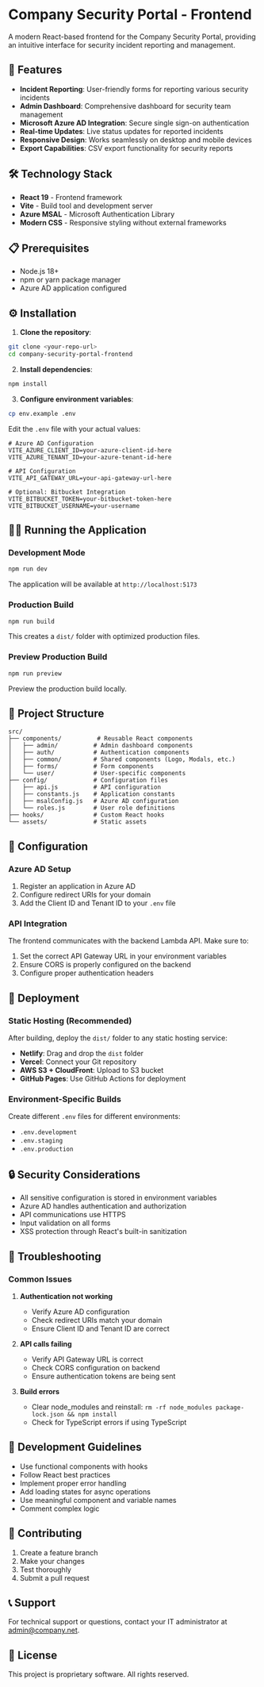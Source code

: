 # Company Security Portal - Frontend

A modern React-based frontend for the Company Security Portal, providing an intuitive interface for security incident reporting and management.

## 🚀 Features

- **Incident Reporting**: User-friendly forms for reporting various security incidents
- **Admin Dashboard**: Comprehensive dashboard for security team management
- **Microsoft Azure AD Integration**: Secure single sign-on authentication
- **Real-time Updates**: Live status updates for reported incidents
- **Responsive Design**: Works seamlessly on desktop and mobile devices
- **Export Capabilities**: CSV export functionality for security reports

## 🛠️ Technology Stack

- **React 19** - Frontend framework
- **Vite** - Build tool and development server
- **Azure MSAL** - Microsoft Authentication Library
- **Modern CSS** - Responsive styling without external frameworks

## 📋 Prerequisites

- Node.js 18+ 
- npm or yarn package manager
- Azure AD application configured

## ⚙️ Installation

1. **Clone the repository**:
```bash
git clone <your-repo-url>
cd company-security-portal-frontend
```

2. **Install dependencies**:
```bash
npm install
```

3. **Configure environment variables**:
```bash
cp env.example .env
```

Edit the `.env` file with your actual values:
```env
# Azure AD Configuration
VITE_AZURE_CLIENT_ID=your-azure-client-id-here
VITE_AZURE_TENANT_ID=your-azure-tenant-id-here

# API Configuration
VITE_API_GATEWAY_URL=your-api-gateway-url-here

# Optional: Bitbucket Integration
VITE_BITBUCKET_TOKEN=your-bitbucket-token-here
VITE_BITBUCKET_USERNAME=your-username
```

## 🏃‍♂️ Running the Application

### Development Mode
```bash
npm run dev
```
The application will be available at `http://localhost:5173`

### Production Build
```bash
npm run build
```
This creates a `dist/` folder with optimized production files.

### Preview Production Build
```bash
npm run preview
```
Preview the production build locally.

## 📁 Project Structure

```
src/
├── components/          # Reusable React components
│   ├── admin/          # Admin dashboard components
│   ├── auth/           # Authentication components
│   ├── common/         # Shared components (Logo, Modals, etc.)
│   ├── forms/          # Form components
│   └── user/           # User-specific components
├── config/             # Configuration files
│   ├── api.js          # API configuration
│   ├── constants.js    # Application constants
│   ├── msalConfig.js   # Azure AD configuration
│   └── roles.js        # User role definitions
├── hooks/              # Custom React hooks
└── assets/             # Static assets
```

## 🔧 Configuration

### Azure AD Setup
1. Register an application in Azure AD
2. Configure redirect URIs for your domain
3. Add the Client ID and Tenant ID to your `.env` file

### API Integration
The frontend communicates with the backend Lambda API. Make sure to:
1. Set the correct API Gateway URL in your environment variables
2. Ensure CORS is properly configured on the backend
3. Configure proper authentication headers

## 🚀 Deployment

### Static Hosting (Recommended)
After building, deploy the `dist/` folder to any static hosting service:

- **Netlify**: Drag and drop the `dist` folder
- **Vercel**: Connect your Git repository
- **AWS S3 + CloudFront**: Upload to S3 bucket
- **GitHub Pages**: Use GitHub Actions for deployment

### Environment-Specific Builds
Create different `.env` files for different environments:
- `.env.development`
- `.env.staging`
- `.env.production`

## 🔒 Security Considerations

- All sensitive configuration is stored in environment variables
- Azure AD handles authentication and authorization
- API communications use HTTPS
- Input validation on all forms
- XSS protection through React's built-in sanitization

## 🐛 Troubleshooting

### Common Issues

1. **Authentication not working**
   - Verify Azure AD configuration
   - Check redirect URIs match your domain
   - Ensure Client ID and Tenant ID are correct

2. **API calls failing**
   - Verify API Gateway URL is correct
   - Check CORS configuration on backend
   - Ensure authentication tokens are being sent

3. **Build errors**
   - Clear node_modules and reinstall: `rm -rf node_modules package-lock.json && npm install`
   - Check for TypeScript errors if using TypeScript

## 📝 Development Guidelines

- Use functional components with hooks
- Follow React best practices
- Implement proper error handling
- Add loading states for async operations
- Use meaningful component and variable names
- Comment complex logic

## 🤝 Contributing

1. Create a feature branch
2. Make your changes
3. Test thoroughly
4. Submit a pull request

## 📞 Support

For technical support or questions, contact your IT administrator at admin@company.net.

## 📄 License

This project is proprietary software. All rights reserved.
